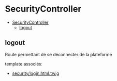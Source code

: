 # SecurityController

- [SecurityController](#securitycontroller)
  - [logout](#logout)

## logout
Route permettant de se déconnecter de la plateforme  

template associés:
- [security/login.html.twig](../Template.md)
